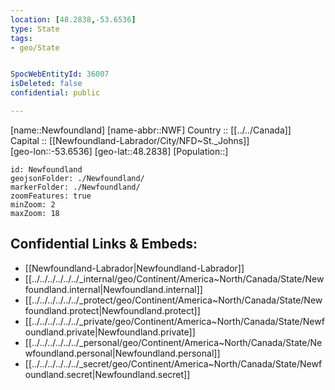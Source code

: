 ```yaml
---
location: [48.2838,-53.6536] 
type: State
tags:
- geo/State


SpocWebEntityId: 36007
isDeleted: false
confidential: public

---
```

[name::Newfoundland] 
[name-abbr::NWF] 
Country :: [[../../Canada]]  
Capital :: [[Newfoundland-Labrador/City/NFD~St._Johns]]  
[geo-lon::-53.6536] 
[geo-lat::48.2838] 
[Population::] 



```leaflet
id: Newfoundland
geojsonFolder: ./Newfoundland/
markerFolder: ./Newfoundland/
zoomFeatures: true 
minZoom: 2 
maxZoom: 18
```


## Confidential Links & Embeds: 
- [[Newfoundland-Labrador|Newfoundland-Labrador]]  
- [[../../../../../../_internal/geo/Continent/America~North/Canada/State/Newfoundland.internal|Newfoundland.internal]] 
- [[../../../../../../_protect/geo/Continent/America~North/Canada/State/Newfoundland.protect|Newfoundland.protect]] 
- [[../../../../../../_private/geo/Continent/America~North/Canada/State/Newfoundland.private|Newfoundland.private]] 
- [[../../../../../../_personal/geo/Continent/America~North/Canada/State/Newfoundland.personal|Newfoundland.personal]] 
- [[../../../../../../_secret/geo/Continent/America~North/Canada/State/Newfoundland.secret|Newfoundland.secret]] 
